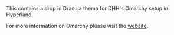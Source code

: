 This contains a drop in Dracula thema for DHH's Omarchy setup in Hyperland.

For more information on Omarchy please visit the [website](https://omarchy.org/).
